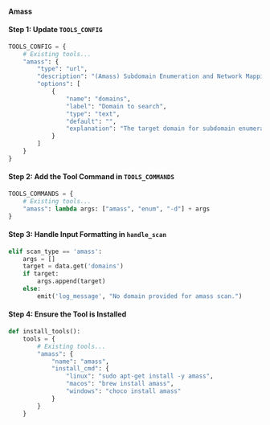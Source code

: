 #### Amass

#### Step 1: Update `TOOLS_CONFIG`

```python
TOOLS_CONFIG = {
    # Existing tools...
    "amass": {
        "type": "url",
        "description": "(Amass) Subdomain Enumeration and Network Mapping Tool",
        "options": [
            {
                "name": "domains",
                "label": "Domain to search",
                "type": "text",
                "default": "",
                "explanation": "The target domain for subdomain enumeration."
            }
        ]
    }
}
```

#### Step 2: Add the Tool Command in `TOOLS_COMMANDS`

```python
TOOLS_COMMANDS = {
    # Existing tools...
    "amass": lambda args: ["amass", "enum", "-d"] + args
}
```

#### Step 3: Handle Input Formatting in `handle_scan`

```python
elif scan_type == 'amass':
    args = []
    target = data.get('domains')
    if target:
        args.append(target)
    else:
        emit('log_message', "No domain provided for amass scan.")
```

#### Step 4: Ensure the Tool is Installed

```python
def install_tools():
    tools = {
        # Existing tools...
        "amass": {
            "name": "amass",
            "install_cmd": {
                "linux": "sudo apt-get install -y amass",
                "macos": "brew install amass",
                "windows": "choco install amass"
            }
        }
    }
```
